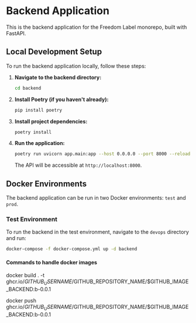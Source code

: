 # Backend Application

This is the backend application for the Freedom Label monorepo, built with FastAPI.

## Local Development Setup

To run the backend application locally, follow these steps:

1.  **Navigate to the backend directory:**

    ```bash
    cd backend
    ```

2.  **Install Poetry (if you haven't already):**

    ```bash
    pip install poetry
    ```

3.  **Install project dependencies:**

    ```bash
    poetry install
    ```

4.  **Run the application:**
    ```bash
    poetry run uvicorn app.main:app --host 0.0.0.0 --port 8000 --reload
    ```
    The API will be accessible at `http://localhost:8000`.

## Docker Environments

The backend application can be run in two Docker environments: `test` and `prod`.

### Test Environment

To run the backend in the test environment, navigate to the `devops` directory and run:

```bash
docker-compose -f docker-compose.yml up -d backend
```

#### Commands to handle docker images

docker build . -t ghcr.io/$GITHUB_USERNAME/$GITHUB_REPOSITORY_NAME/$GITHUB_IMAGE_BACKEND:b-0.0.1

docker push ghcr.io/$GITHUB_USERNAME/$GITHUB_REPOSITORY_NAME/$GITHUB_IMAGE_BACKEND:b-0.0.1
